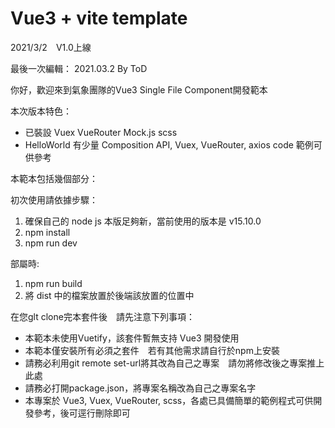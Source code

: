 # Vue3 + vite template
2021/3/2　V1.0上線

最後一次編輯： 2021.03.2 By ToD

你好，歡迎來到氣象團隊的Vue3 Single File Component開發範本

本次版本特色：
* 已裝設 Vuex VueRouter Mock.js scss
* HelloWorld 有少量 Composition API, Vuex, VueRouter, axios code 範例可供參考 

本範本包括幾個部分：

初次使用請依據步驟：
1. 確保自己的 node js 本版足夠新，當前使用的版本是 v15.10.0
1. npm install
4. npm run dev

部屬時:
1. npm run build
2. 將 dist 中的檔案放置於後端該放置的位置中

在您glt clone完本套件後　請先注意下列事項：
* 本範本未使用Vuetify，該套件暫無支持 Vue3 開發使用
* 本範本僅安裝所有必須之套件　若有其他需求請自行於npm上安裝
* 請務必利用git remote set-url將其改為自己之專案　請勿將修改後之專案推上此處
* 請務必打開package.json，將專案名稱改為自己之專案名字
* 本專案於 Vue3, Vuex, VueRouter, scss，各處已具備簡單的範例程式可供開發參考，後可逕行刪除即可